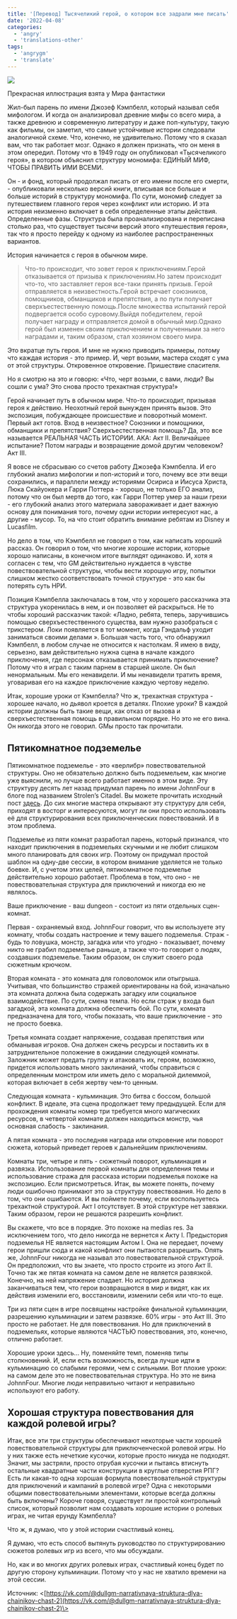 ```yaml
---
title: '[Перевод] Тысячеликий герой, о котором все задрали мне писать'
date: '2022-04-08'
categories:
  - 'angry'
  - 'translations-other'
tags:
  - 'angrygm'
  - 'translate'
---
```


![](https://cyborgsandmages.com/wp-content/uploads/2022/04/angry-gm-narrativ-21-300x215.jpg)

Прекрасная иллюстрация взята у Мира фантастики

Жил-был парень по имени Джозеф Кэмпбелл, который называл себя мифологом. И когда он анализировал древние мифы со всего мира, а также древнюю и современную литературу и даже поп-культуру, такую как фильмы, он заметил, что самые устойчивые истории следовали аналогичной схеме. Что, конечно, не удивительно. Потому что я сказал вам, что так работает мозг. Однако я должен признать, что он меня в этом опередил. Потому что в 1949 году он опубликовал «Тысячеликого героя», в котором объяснил структуру мономифа: ЕДИНЫЙ МИФ, ЧТОБЫ ПРАВИТЬ ИМИ ВСЕМИ.

Он - и фонд, который продолжал писать от его имени после его смерти, - опубликовали несколько версий книги, вписывая все больше и больше историй в структуру мономифа. По сути, мономиф следует за путешествием главного героя через конфликт или историю. И эта история неизменно включает в себя определенные этапы действия. Определенные фазы. Структура была проанализирована и переписана столько раз, что существует тысячи версий этого «путешествия героя», так что я просто перейду к одному из наиболее распространенных вариантов.

История начинается с героя в обычном мире.

> Что-то происходит, что зовет героя к приключениям.Герой отказывается от призыва к приключениям.Но затем происходит что-то, что заставляет героя все-таки принять призыв. Герой отправляется в неизвестность.Герой встречает союзников, помощников, обманщиков и препятствия, а по пути получает сверхъестественную помощь.После множества испытаний герой подвергается особо суровому.Выйдя победителем, герой получает награду и отправляется домой в обычный мир.Однако герой был изменен своим приключением и полученными за него наградами и, таким образом, стал хозяином своего мира.

Это вкратце путь героя. И мне не нужно приводить примеры, потому что каждая история - это пример. И, черт возьми, мастера сходят с ума от этой структуры. Откровенное откровение. Пришествие спасителя.

Но я смотрю на это и говорю: «Что, черт возьми, с вами, люди? Вы сошли с ума? Это снова просто трехактная структура!»

Герой начинает путь в обычном мире. Что-то происходит, призывая героя к действию. Неохотный герой вынужден принять вызов. Это экспозиция, побуждающее происшествие и поворотный момент. Первый акт готов. Вход в неизвестное? Союзники и помощники, обманщики и препятствия? Сверхъестественная помощь? Да, это все называется РЕАЛЬНАЯ ЧАСТЬ ИСТОРИИ. AKA: Акт II. Величайшее испытание? Потом награды и возвращение домой другим человеком? Акт III.

Я вовсе не сбрасываю со счетов работу Джозефа Кэмпбелла. И его глубокий анализ мифологии и поп-историй и того, почему все эти вещи сохранились, и параллели между историями Осириса и Иисуса Христа, Люка Скайуокера и Гарри Поттера - хорошо, не только ЕГО анализ, потому что он был мертв до того, как Гарри Поттер умер за наши грехи - его глубокий анализ этого материала завораживает и дает важную основу для понимания того, почему одни истории интересуют нас, а другие - мусор. То, на что стоит обратить внимание ребятам из Disney и Lucasfilm.

Но дело в том, что Кэмпбелл не говорил о том, как написать хороший рассказ. Он говорил о том, что многие хорошие истории, которые хорошо написаны, в конечном итоге выглядят одинаково. И, хотя я согласен с тем, что GM действительно нуждается в чувстве повествовательной структуры, чтобы вести хорошую игру, попытки слишком жестко соответствовать точной структуре - это как бы потерять суть НРИ.

Позиция Кэмпбелла заключалась в том, что у хорошего рассказчика эта структура укоренилась в нем, и он позволяет ей раскрыться. Не то чтобы хороший рассказчик такой: «Ладно, ребята, теперь, заручившись помощью сверхъестественного существа, вам нужно разобраться с трикстером. Локи появляется в тот момент, когда Гэндальф уходит заниматься своими делами ». Большая часть того, что обнаружил Кэмпбелл, в любом случае не относится к настолкам. Я имею в виду, серьезно, вам действительно нужна сцена в начале каждого приключения, где персонаж отказывается принимать приключение? Потому что я играл с таким парнем в старшей школе. Он был ненормальным. Мы его ненавидели. И мы ненавидели тратить время, уговаривая его на каждое приключение каждую чертову неделю.

Итак, хорошие уроки от Кэмпбелла? Что ж, трехактная структура - хорошее начало, но дьявол кроется в деталях. Плохие уроки? В каждой истории должны быть такие вещи, как отказ от вызова и сверхъестественная помощь в правильном порядке. Но это не его вина. Он никогда этого не говорил. GMы просто так прочитали.

## Пятикомнатное подземелье

Пятикомнатное подземелье - это «верлибр» повествовательной структуры. Оно не обязательно должно быть подземельем, как многие уже выяснили, но лучше всего работает именно в этом виде. Эту структуру десять лет назад придумал парень по имени JohnnFour в блоге под названием Strolen’s Citadel. Вы можете прочитать исходный пост [здесь](https://vk.com/away.php?to=https%3A%2F%2Fstrolen.com%2Fviewing%2F5_Room_Dungeon&cc_key=). До сих многие мастера открывают эту структуру для себя, приходят в восторг и интересуются, могут ли они просто использовать её для структурирования всех приключенческих повествований. И в этом проблема.

Подземелье из пяти комнат разработал парень, который признался, что находит приключения в подземельях скучными и не любит слишком много планировать для своих игр. Поэтому он придумал простой шаблон на одну-две сессии, в котором внимание уделяется не только боевке. И, с учетом этих целей, пятикомнатное подземелье действительно хорошо работает. Проблема в том, что оно - не повествовательная структура для приключений и никогда ею не являлось.

Ваше приключение - ваш dungeon - состоит из пяти отдельных сцен-комнат.

Первая - охраняемый вход. JohnnFour говорит, что вы используете эту комнату, чтобы создать настроение и тему вашего подземелья. Страж - будь то ловушка, монстр, загадка или что угодно - показывает, почему никто не грабил подземелье раньше, а также что-то говорит о людях, создавших подземелье. Таким образом, он служит своего рода сюжетным крючком.

Вторая комната - это комната для головоломок или отыгрыша. Учитывая, что большинство стражей ориентированы на бой, изначально эта комната должна была содержать загадку или социальное взаимодействие. По сути, смена темпа. Но если страж у входа был загадкой, эта комната должна обеспечить бой. По сути, комната предназначена для того, чтобы показать, что ваше приключение - это не просто боевка.

Третья комната создает напряжение, создавая препятствия или обманывая игроков. Она должен сжечь ресурсы и поставить их в затруднительное положение в ожидании следующей комнаты. Заложник может предать группу и атаковать их, героям, возможно, придется использовать много заклинаний, чтобы справиться с определенным монстром или иметь дело с моральной дилеммой, которая включает в себя жертву чем-то ценным.

Следующая комната - кульминация. Это битва с боссом, большой конфликт. В идеале, эта сцена продолжает тему предыдущей. Если для прохождения комнаты номер три требуется много магических ресурсов, в четвертой комнате должен находиться монстр, чья основная слабость - заклинания.

А пятая комната - это последняя награда или откровение или поворот сюжета, который приведет героев к дальнейшим приключениям.

Комнаты три, четыре и пять - сюжетный поворот, кульминация и развязка. Использование первой комнаты для определения темы и использование стража для рассказа истории подземелья похоже на экспозицию. Если присмотреться. Итак, вы можете понять, почему люди ошибочно принимают это за структуру повествования. Но дело в том, что они ошибаются. И вы поймете почему, если воспользуетесь трехактной структурой. Акт I отсутствует. В этой структуре нет завязки. Таким образом, герои не решаются разрешить конфликт.

Вы скажете, что все в порядке. Это похоже на medias res. За исключением того, что дело никогда не вернется к Акту I. Предыстория подземелья НЕ является настоящим Актом I. Она не передает, почему герои пришли сюда и какой конфликт они пытаются разрешить. Опять же, JohnnFour никогда не называл это повествовательной структурой. Он предположил, что вы знаете, что просто строите из этого Акт II. Точно так же пятая комната на самом деле не является развязкой. Конечно, на ней напряжение спадает. Но история должна заканчиваться тем, что герои возвращаются в мир и видят, как их действия изменили его, восстановили, изменили себя или что-то еще.

Три из пяти сцен в игре посвящены настройке финальной кульминации, разрешению кульминации и затем развязке. 60% игры - это Акт III. Это просто не работает. Не для повествования. Но для приключений в подземельях, которые являются ЧАСТЬЮ повествования, это, конечно, отлично работает.

Хорошие уроки здесь... Ну, поменяйте темп, поменяв типы столкновений. И, если есть возможность, всегда лучше идти в кульминацию со слабыми героями, чем с сильными. Вот плохие уроки: на самом деле это не повествовательная структура. Но это не вина JohnnFour. Многие люди неправильно читают и неправильно используют его работу.

## Хорошая структура повествования для каждой ролевой игры?

Итак, все эти три структуры обеспечивают некоторые части хорошей повествовательной структуры для приключенческой ролевой игры. Но у них также есть нечеткие кусочки, которые просто никуда не подходят. Значит, мы застряли, просто отрубая кусочки и пытаясь втиснуть остальные квадратные части конструкции в круглые отверстия РПГ? Есть ли какая-то одна хорошая формула повествовательной структуры для приключений и кампаний в ролевой игре? Одна с некоторыми общими повествовательными элементами, которые всегда должны быть включены? Короче говоря, существует ли простой контрольный список, который позволит нам создавать хорошие истории о ролевых играх, не читая ерунду Кэмпбелла?

Что ж, я думаю, что у этой истории счастливый конец.

Я думаю, что есть способ вытянуть руководство по структурированию сюжетов ролевых игр из всего, что мы обсуждали.

Но, как и во многих других ролевых играх, счастливый конец будет по другую сторону кульминации. Потому что у нас не хватило времени на этой сессии.

Источник: <[https://vk.com/@dullgm-narrativnaya-struktura-dlya-chainikov-chast-2](https://vk.com/@dullgm-narrativnaya-struktura-dlya-chainikov-chast-2)\>
